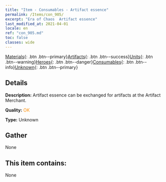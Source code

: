 ```yaml
---
title: "Item - Consumables - Artifact essence"
permalink: /Items/con_905/
excerpt: "Era of Chaos  Artifact essence"
last_modified_at: 2021-04-01
locale: en
ref: "con_905.md"
toc: false
classes: wide
---
```

 [Materials](/Items/){: .btn .btn--primary}[Artifacts](/Items/Artifacts/){: .btn .btn--success}[Units](/Items/Units/){: .btn .btn--warning}[Heroes](/Items/Heroes/){: .btn .btn--danger}[Consumables](/Items/Consumables/){: .btn .btn--info}[Unknown](/Items/Unknown/){: .btn .btn--primary}

## Details
 **Description:** Artifact essence can be exchanged for artifacts at the Artifact Merchant.

 **Quality:** <span style="color: #FF8C00">OK</span>

 **Type:** Unknown

## Gather

  None

## This item contains:

  None

